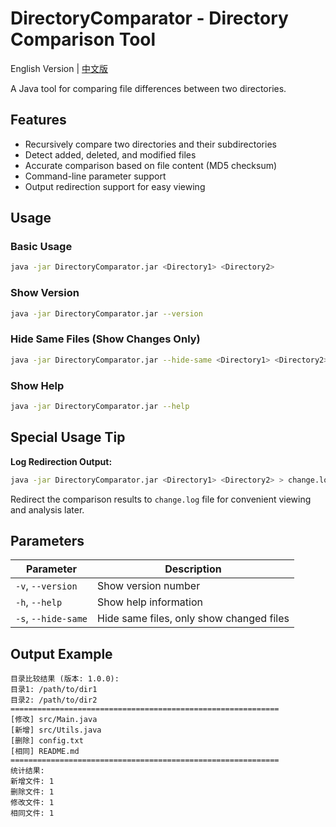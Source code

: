 # DirectoryComparator - Directory Comparison Tool

English Version | [中文版](README_zh.md)

A Java tool for comparing file differences between two directories.

## Features

- Recursively compare two directories and their subdirectories
- Detect added, deleted, and modified files
- Accurate comparison based on file content (MD5 checksum)
- Command-line parameter support
- Output redirection support for easy viewing

## Usage

### Basic Usage
```bash
java -jar DirectoryComparator.jar <Directory1> <Directory2>
```

### Show Version
```bash
java -jar DirectoryComparator.jar --version
```

### Hide Same Files (Show Changes Only)
```bash
java -jar DirectoryComparator.jar --hide-same <Directory1> <Directory2>
```

### Show Help
```bash
java -jar DirectoryComparator.jar --help
```

## Special Usage Tip

**Log Redirection Output:**
```bash
java -jar DirectoryComparator.jar <Directory1> <Directory2> > change.log
```
Redirect the comparison results to `change.log` file for convenient viewing and analysis later.

## Parameters

| Parameter | Description |
|-----------|-------------|
| `-v`, `--version` | Show version number |
| `-h`, `--help` | Show help information |
| `-s`, `--hide-same` | Hide same files, only show changed files |

## Output Example

```
目录比较结果 (版本: 1.0.0):
目录1: /path/to/dir1
目录2: /path/to/dir2
============================================================
[修改] src/Main.java
[新增] src/Utils.java
[删除] config.txt
[相同] README.md
============================================================
统计结果:
新增文件: 1
删除文件: 1
修改文件: 1
相同文件: 1
```
